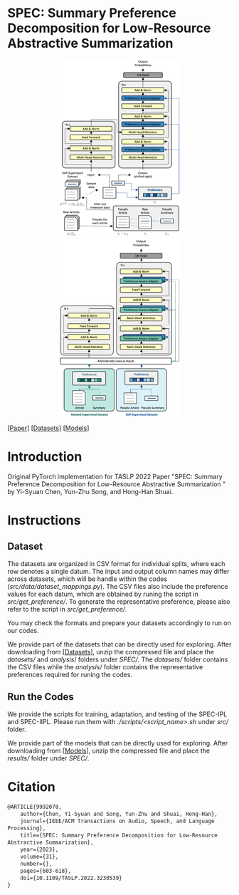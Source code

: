 # SPEC: Summary Preference Decomposition for Low-Resource Abstractive Summarization


<p align="center">
  <img src="https://github.com/YiSyuanChen/SPEC/blob/main/spec_ipl.png" width="276" height="400">            <img src="https://github.com/YiSyuanChen/SPEC/blob/main/spec_iipl.png" width="276" height="400">
</p>

[[Paper](https://arxiv.org/abs/2303.14011)]
[[Datasets](https://drive.google.com/file)]
[[Models](https://drive.google.com/file)]


# Introduction

Original PyTorch implementation for TASLP 2022 Paper "SPEC: Summary Preference Decomposition for Low-Resource Abstractive Summarization
" by Yi-Syuan Chen, Yun-Zhu Song, and Hong-Han Shuai.


# Instructions
## Dataset
The datasets are organized in CSV format for individual splits, where each row denotes a single datum. The input and output column names may differ across datasets, which will be handle within the codes (_src/data/dataset_mappings.py_). The CSV files also include the preference values for each datum, which are obtained by runing the script in _src/get_preference/_. To generate the representative preference, please also refer to the script in _src/get_preference/_.


You may check the formats and prepare your datasets accordingly to run on our codes.

We provide part of the datasets that can be directly used for exploring. After downloading from [[Datasets](https://drive.google.com/file/d/1Sok3fXqk4vG8bmjvULGurGRQeEGxiZzG/view?usp=sharing)], unzip the compressed file and place the _datasets/_ and _analysis_/ folders under _SPEC/_. The _datasets/_ folder contains the CSV files while the _analysis/_ folder contains the representative preferences required for runing the codes.

## Run the Codes
We provide the scripts for training, adaptation, and testing of the SPEC-IPL and SPEC-IIPL. Please run them with _./scripts/<script_name>.sh_ under _src/_ folder. 

We provide part of the models that can be directly used for exploring. After downloading from [[Models](https://drive.google.com/file/d/1Sok3fXqk4vG8bmjvULGurGRQeEGxiZzG/view?usp=sharing)], unzip the compressed file and place the _results/_ folder under _SPEC/_.


# Citation
```
@ARTICLE{9992078,
    author={Chen, Yi-Syuan and Song, Yun-Zhu and Shuai, Hong-Han},
    journal={IEEE/ACM Transactions on Audio, Speech, and Language Processing}, 
    title={SPEC: Summary Preference Decomposition for Low-Resource Abstractive Summarization}, 
    year={2023},
    volume={31},
    number={},
    pages={603-618},
    doi={10.1109/TASLP.2022.3230539}
}
```
